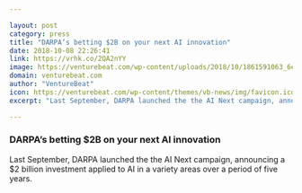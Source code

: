 ```yaml
---

layout: post
category: press
title: "DARPA’s betting $2B on your next AI innovation"
date: 2018-10-08 22:26:41
link: https://vrhk.co/2QA2nYY
image: https://venturebeat.com/wp-content/uploads/2018/10/1861591063_6e9db4aa48_b.jpg?fit=1024%2C683&strip=all
domain: venturebeat.com
author: "VentureBeat"
icon: https://venturebeat.com/wp-content/themes/vb-news/img/favicon.ico
excerpt: "Last September, DARPA launched the the AI Next campaign, announcing a $2 billion investment applied to AI in a variety areas over a period of five years."

---
```


### DARPA’s betting $2B on your next AI innovation

Last September, DARPA launched the the AI Next campaign, announcing a $2 billion investment applied to AI in a variety areas over a period of five years.
